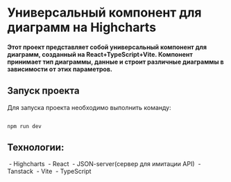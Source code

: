 # Универсальный компонент для диаграмм на Highcharts

####  Этот проект представляет собой универсальный компонент для диаграмм, созданный на React+TypeScript+Vite. Компонент принимает тип диаграммы, данные и строит различные диаграммы в зависимости от этих параметров.

## Запуск проекта

Для запуска проекта необходимо выполнить команду:

```

npm run dev

```

## Технологии:
 - Highcharts
 - React
 - JSON-server(сервер для имитации API)
 - Tanstack
 - Vite
 - TypeScript

